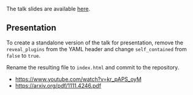 The talk slides are available [here](https://datawookie.github.io/talk-first-steps-with-stan/).

## Presentation

To create a standalone version of the talk for presentation, remove the `reveal_plugins` from the YAML header and change `self_contained` from `false` to `true`.

Rename the resulting file to `index.html` and commit to the repository.

- https://www.youtube.com/watch?v=kr_pAPS_oyM
- https://arxiv.org/pdf/1111.4246.pdf
